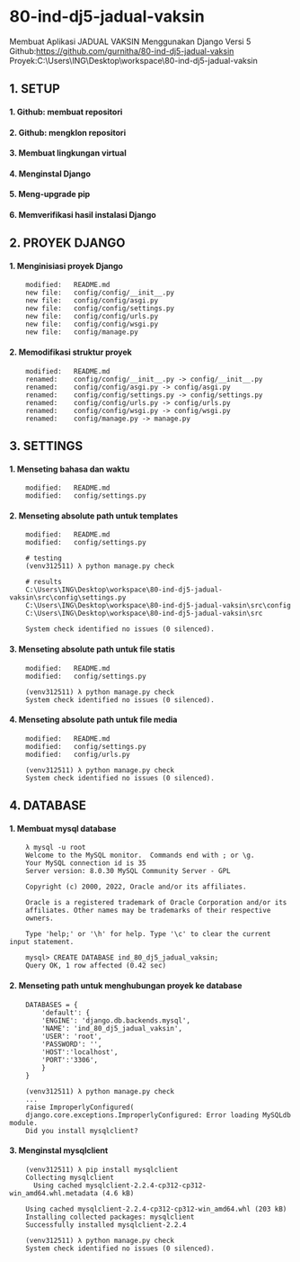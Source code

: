 # 80-ind-dj5-jadual-vaksin
Membuat Aplikasi JADUAL VAKSIN Menggunakan Django Versi 5
Github:https://github.com/gurnitha/80-ind-dj5-jadual-vaksin
Proyek:C:\Users\ING\Desktop\workspace\80-ind-dj5-jadual-vaksin


## 1. SETUP

#### 1. Github: membuat repositori

#### 2. Github: mengklon repositori

#### 3. Membuat lingkungan virtual

#### 4. Menginstal Django

#### 5. Meng-upgrade pip

#### 6. Memverifikasi hasil instalasi Django


## 2. PROYEK DJANGO

#### 1. Menginisiasi proyek Django

        modified:   README.md
        new file:   config/config/__init__.py
        new file:   config/config/asgi.py
        new file:   config/config/settings.py
        new file:   config/config/urls.py
        new file:   config/config/wsgi.py
        new file:   config/manage.py

#### 2. Memodifikasi struktur proyek

        modified:   README.md
        renamed:    config/config/__init__.py -> config/__init__.py
        renamed:    config/config/asgi.py -> config/asgi.py
        renamed:    config/config/settings.py -> config/settings.py
        renamed:    config/config/urls.py -> config/urls.py
        renamed:    config/config/wsgi.py -> config/wsgi.py
        renamed:    config/manage.py -> manage.py


## 3. SETTINGS

#### 1. Menseting bahasa dan waktu

        modified:   README.md
        modified:   config/settings.py

#### 2. Menseting absolute path untuk templates

        modified:   README.md
        modified:   config/settings.py

        # testing
        (venv312511) λ python manage.py check

        # results
        C:\Users\ING\Desktop\workspace\80-ind-dj5-jadual-vaksin\src\config\settings.py
        C:\Users\ING\Desktop\workspace\80-ind-dj5-jadual-vaksin\src\config
        C:\Users\ING\Desktop\workspace\80-ind-dj5-jadual-vaksin\src

        System check identified no issues (0 silenced).

#### 3. Menseting absolute path untuk file statis

        modified:   README.md
        modified:   config/settings.py

        (venv312511) λ python manage.py check
        System check identified no issues (0 silenced).

#### 4. Menseting absolute path untuk file media

        modified:   README.md
        modified:   config/settings.py
        modified:   config/urls.py

        (venv312511) λ python manage.py check
        System check identified no issues (0 silenced).


## 4. DATABASE

#### 1. Membuat mysql database

        λ mysql -u root
        Welcome to the MySQL monitor.  Commands end with ; or \g.
        Your MySQL connection id is 35
        Server version: 8.0.30 MySQL Community Server - GPL

        Copyright (c) 2000, 2022, Oracle and/or its affiliates.

        Oracle is a registered trademark of Oracle Corporation and/or its
        affiliates. Other names may be trademarks of their respective
        owners.

        Type 'help;' or '\h' for help. Type '\c' to clear the current input statement.

        mysql> CREATE DATABASE ind_80_dj5_jadual_vaksin;
        Query OK, 1 row affected (0.42 sec)

#### 2. Menseting path untuk menghubungan proyek ke database

        DATABASES = {
            'default': {
            'ENGINE': 'django.db.backends.mysql',
            'NAME': 'ind_80_dj5_jadual_vaksin',
            'USER': 'root',
            'PASSWORD': '',
            'HOST':'localhost',
            'PORT':'3306',
            }
        }

        (venv312511) λ python manage.py check
        ...
        raise ImproperlyConfigured(
        django.core.exceptions.ImproperlyConfigured: Error loading MySQLdb module.
        Did you install mysqlclient?

#### 3. Menginstal mysqlclient

        (venv312511) λ pip install mysqlclient
        Collecting mysqlclient
          Using cached mysqlclient-2.2.4-cp312-cp312-win_amd64.whl.metadata (4.6 kB)

        Using cached mysqlclient-2.2.4-cp312-cp312-win_amd64.whl (203 kB)
        Installing collected packages: mysqlclient
        Successfully installed mysqlclient-2.2.4

        (venv312511) λ python manage.py check
        System check identified no issues (0 silenced).
